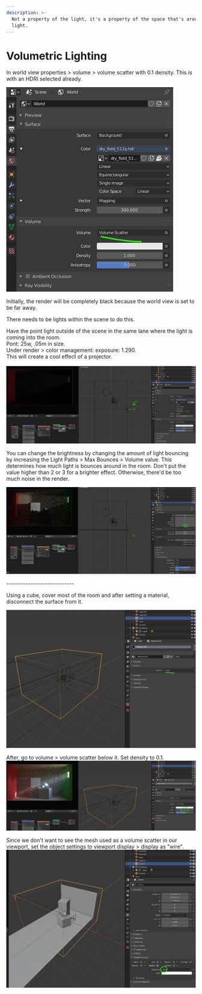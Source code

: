 ```yaml
---
description: >-
  Not a property of the light, it's a property of the space that's around the
  light.
---
```


# Volumetric Lighting

In world view properties > volume > volume scatter with 0.1 density. This is with an HDRI selected already.

![](<../../../.gitbook/assets/image (137).png>)

Initially, the render will be completely black because the world view is set to be far away.

There needs to be lights within the scene to do this.

Have the point light outside of the scene in the same lane where the light is coming into the room.\
Pont: 25w, .05m in size.\
Under render > color management: exposure: 1.290.\
This will create a cool effect of a projector.\
\
<img src="../../../.gitbook/assets/image (141).png" alt="" data-size="original">

You can change the brightness by changing the amount of light bouncing by increasing the Light Paths > Max Bounces > Volume value. This determines how much light is bounces around in the room. Don't put the value higher than 2 or 3 for a brighter effect. Otherwise, there'd be too much noise in the render.

![](<../../../.gitbook/assets/image (143).png>)

\----------------------------

Using a cube, cover most of the room and after setting a material, disconnect the surface from it.

![](<../../../.gitbook/assets/image (139).png>)

After, go to volume > volume scatter below it. Set density to 0.1.\
![](<../../../.gitbook/assets/image (145).png>)

Since we don't want to see the mesh used as a volume scatter in our viewport, set the object settings to viewport display > display as "wire".\
![](<../../../.gitbook/assets/image (142).png>)
